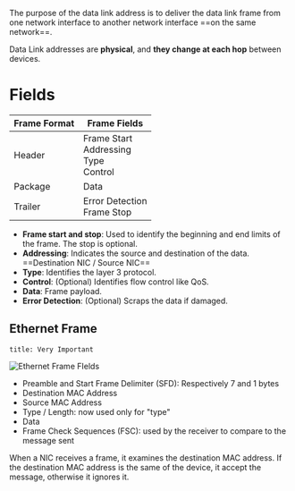 The purpose of the data link address is to deliver the data link frame from one network interface to another network interface ==on the same network==.

Data Link addresses are **physical**, and **they change at each hop** between devices.

# Fields

| Frame Format | Frame Fields                                 |
| ------------ | -------------------------------------------- |
| Header       | Frame Start<br>Addressing<br>Type<br>Control |
| Package      | Data                                         |
| Trailer      | Error Detection<br>Frame Stop                |

- **Frame start and stop**: Used to identify the beginning and end limits of the frame. The stop is optional.
- **Addressing**: Indicates the source and destination of the data. ==Destination NIC / Source NIC==
- **Type**: Identifies the layer 3 protocol.
- **Control**: (Optional) Identifies flow control like QoS.
- **Data**: Frame payload.
- **Error Detection**: (Optional) Scraps the data if damaged.

## Ethernet Frame

```ad-warning
title: Very Important
```

![Ethernet Frame FIelds](Ethernet%20Frame%20FIelds.png)

- Preamble and Start Frame Delimiter (SFD): Respectively 7 and 1 bytes
- Destination MAC Address
- Source MAC Address
- Type / Length: now used only for "type"
- Data
- Frame Check Sequences (FSC): used by the receiver to compare to the message sent

When a NIC receives a frame, it examines the destination MAC address. If the destination MAC address is the same of the device, it accept the message, otherwise it ignores it.
